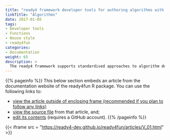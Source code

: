 ```yaml
---
title: "ready4 framework developer tools for authoring algorithms with a consistent house style"
linkTitle: "Algorithms"
date: 2017-01-05
tags:
- Developer tools
- Functions
- House style
- ready4fun
categories:
- Documentation
weight: 65
description: >
  The ready4 framework supports standardised approaches to algorithm development that facilitate partial automation of the documenting of those algorithms. This brief article outlines the key elements that help make this possible.
---
```


{{% pageinfo %}}
This below section embeds an article from the documentation website of the ready4fun R package. You can use the following links to:

* [view the article outside of enclosing frame (recommended if you plan to follow any links)](https://ready4-dev.github.io/ready4fun/articles/V_01.html)
* [view the source file](https://github.com/ready4-dev/ready4fun/blob/master/vignettes/V_01.Rmd) from that article, and;
* [edit its contents](https://github.com/ready4-dev/ready4fun/edit/master/vignettes/V_01.Rmd) (requires a GitHub account).
{{% /pageinfo %}}

{{< iframe src = "https://ready4-dev.github.io/ready4fun/articles/V_01.html" >}}
